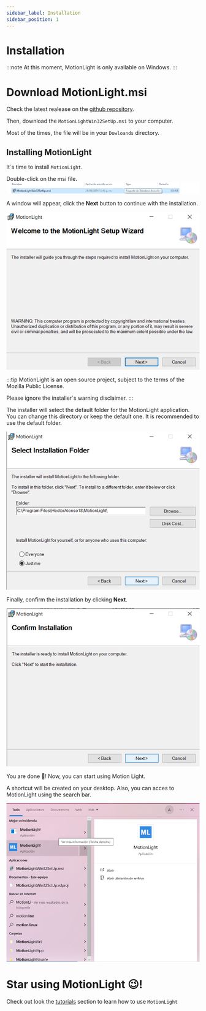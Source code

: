 ```yaml
---
sidebar_label: Installation
sidebar_position: 1
---
```

# Installation

:::note
At this moment, MotionLight is only available on Windows. 
:::

# Download MotionLight.msi
Check the latest realease on the [github repository](https://github.com/HectorAlonso18/MotionLight/releases). 

Then, download the ``MotionLightWin32SetUp.msi`` to your computer. 

Most of the times, the file will be in your ``Dowloands`` directory. 

## Installing MotionLight
It´s time to install ``MotionLight``. 

Double-click on the msi file. 
![Double Click](/img/double_click_wizard.png)

A window will appear, click the **Next** button to continue with the installation. 

![Wizard window](/img/Wizard_install.png)

:::tip
MotionLight is an open source project, subject to the terms of the Mozilla Public License. 

Please ignore the installer´s warning disclaimer. 
:::

The installer will select the default folder for the MotionLight application. You can change this directory or keep the default one. It is recommended to use the default folder. 

![Wizard folder selection](/img/wizard_install_2.png)

Finally, confirm the installation by clicking **Next**.

![Wizard confirm Installation](/img/wizard_confirm_install.png)

You are done 🙏! Now, you can start using Motion Light. 

A shortcut will be created on your desktop. Also, you can acces to MotionLight using the search bar. 

![Search Bar](/img/Motion_Light_search_bar.png)

# Star using MotionLight 😉!
Check out look the [tutorials](/MotionLight/docs/category/tutorials) section to learn how to use ``MotionLight``